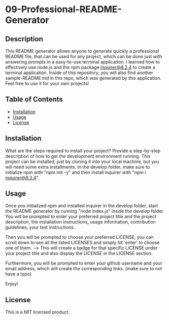 # 09-Professional-README-Generator

## Description

This README generator allows anyone to generate quickly a professional README file, that can be used for any project, which can be done just with answering prompts in a easy-to-use terminal application. 
I learned how to effectively use node.js and the npm package inquirer@8.2.4 to create a terminal application. 
Inside of this repository, you will also find another sample-README.md in this repo, which was generated by this application. 
Feel free to use it for your own projects!

## Table of Contents

- [Installation](#installation)
- [Usage](#usage)
- [License](#license)

## Installation

What are the steps required to install your project? Provide a step-by-step description of how to get the development environment running.
This project can be installed, just by cloning it into your local machine, but you will need some extra installments.
In the develop folder, make sure to initialize npm with "npm init -y" and then 
install inquirer with "npm i inquirer@8.2.4".

## Usage

Once you initialized npm and installed inquirer in the develop folder,
start the README generator by running "node index.js" inside the develop folder.
You will be prompted to enter your preferred project title and the project description, the installation instructions, usage information, contribution guidelines, your test instructions.

Then you will be prompted to choose your preferred LICENSE, you can scroll down to see all the listed LICENSES and simply hit 'enter' to choose one of them. --> This will create a badge for that specific LICENSE under your project title and also display the LICENSE in the LICENSE section.

Furthermore, you will be prompted to enter your github username and your email address, which will create the corresponding links. (make sure to not have a typo)

Enjoy!

## License

This is a MIT licensed product.


